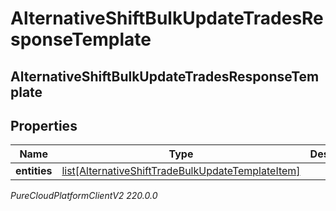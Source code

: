 # AlternativeShiftBulkUpdateTradesResponseTemplate

## AlternativeShiftBulkUpdateTradesResponseTemplate

## Properties

|Name | Type | Description | Notes|
|------------ | ------------- | ------------- | -------------|
| **entities** | [list[AlternativeShiftTradeBulkUpdateTemplateItem]](AlternativeShiftTradeBulkUpdateTemplateItem) |  | [optional] |



_PureCloudPlatformClientV2 220.0.0_
